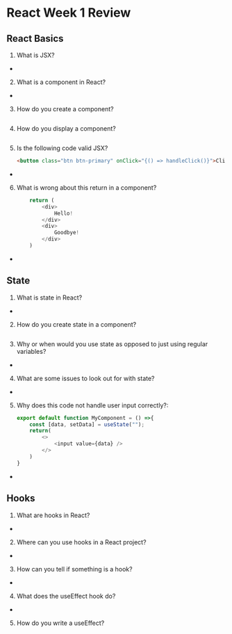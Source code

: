 # React Week 1 Review

## React Basics

1. What is JSX?

-

2. What is a component in React?

-

3. How do you create a component?

```js

```

4. How do you display a component?

```js

```

5. Is the following code valid JSX?
   ```html
   <button class="btn btn-primary" onClick="{() => handleClick()}">Click Me</button>
   ```
- 


6. What is wrong about this return in a component?
    ```javascript
        return (
            <div>
                Hello!
            </div>
            <div>
                Goodbye!
            </div>
        )
    ```

- 

## State

1. What is state in React?

- 
 
2. How do you create state in a component?

```js

```

3. Why or when would you use state as opposed to just using regular variables?

- 

4. What are some issues to look out for with state?

- 

5. Why does this code not handle user input correctly?:
   ```javascript
   export default function MyComponent = () =>{
       const [data, setData] = useState("");
       return(
           <>
               <input value={data} />
           </>
       )
   }
   ```
- 

## Hooks

1. What are hooks in React?

- 

2. Where can you use hooks in a React project?

- 

3. How can you tell if something is a hook?

- 

4. What does the useEffect hook do?

- 

5. How do you write a useEffect?

```js

```
